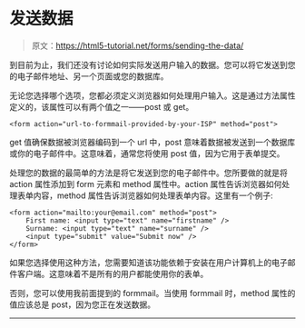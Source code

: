 # 发送数据

> 原文：<https://html5-tutorial.net/forms/sending-the-data/>

到目前为止，我们还没有讨论如何实际发送用户输入的数据。您可以将它发送到您的电子邮件地址、另一个页面或您的数据库。

无论您选择哪个选项，您都必须定义浏览器如何处理用户输入。这是通过方法属性定义的，该属性可以有两个值之一——post 或 get。

```
<form action="url-to-formmail-provided-by-your-ISP" method="post">
```

get 值确保数据被浏览器编码到一个 url 中，post 意味着数据被发送到一个数据库或你的电子邮件中。这意味着，通常您将使用 post 值，因为它用于表单提交。

处理您的数据的最简单的方法是将它发送到您的电子邮件中。您所要做的就是将 action 属性添加到 form 元素和 method 属性中。action 属性告诉浏览器如何处理表单内容，method 属性告诉浏览器如何处理表单内容。这里有一个例子:

```
<form action="mailto:your@email.com" method="post">
	First name: <input type="text" name="firstname" /> 
	Surname: <input type="text" name="surname" />
	<input type="submit" value="Submit now" />
</form>
```

<input type="hidden" name="IL_IN_ARTICLE">

如果您选择使用这种方法，您需要知道该功能依赖于安装在用户计算机上的电子邮件客户端。这意味着不是所有的用户都能使用你的表单。

否则，您可以使用我前面提到的 formmail。当使用 formmail 时，method 属性的值应该总是 post，因为您正在发送数据。

* * *